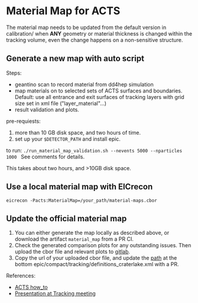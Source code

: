 # Material Map for ACTS
The material map needs to be updated from the default version in calibration/ when __ANY__ geometry or material thickness is changed within the tracking volume, even the change happens on a non-sensitive structure.

## Generate a new map with auto script
Steps:
* geantino scan to record material from dd4hep simulation
* map materials on to selected sets of ACTS surfaces and boundaries. Default: use all entrance and exit surfaces of tracking layers with grid size set in xml file ("layer_material"...)
* result validation and plots.

pre-requiests:
1. more than 10 GB disk space, and two hours of time.
2. set up your ```$DETECTOR_PATH``` and install epic.

to run:
```./run_material_map_validation.sh --nevents 5000 --nparticles 1000 ```
See comments for details.

This takes about two hours, and >10GB disk space.

## Use a local material map with EICrecon
```eicrecon -Pacts:MaterialMap=/your_path/material-maps.cbor```

## Update the official material map
1. You can either generate the map locally as described above, or download the artifact ```material_map``` from a PR CI.
2. Check the generated comparison plots for any outstanding issues. Then upload the cbor file and relevant plots to [gitlab](https://eicweb.phy.anl.gov/EIC/detectors/athena/-/issues/153).
3. Copy the url of your uploaded cbor file, and update the [path](https://github.com/eic/epic/blob/540a9e1e255e276548993449be09bd275cb3ef05/compact/tracking/definitions_craterlake.xml#L203) at the bottom epic/compact/tracking/definitions_craterlake.xml with a PR.



References:
* [ACTS how_to](https://acts.readthedocs.io/en/latest/examples/howto/material_mapping.html)
* [Presentation at Tracking meeting](https://indico.bnl.gov/event/22490/contributions/87822/attachments/52848/90391/Auto%20Script%20for%20ACTS%20Material%20Map%20V30.pdf)
